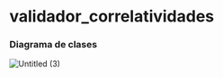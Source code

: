 # validador_correlatividades

### Diagrama de clases
![Untitled (3)](https://github.com/MartuRoldan/validador_correlatividades/assets/129560490/6ca6974c-5711-4970-a213-831706014752)

